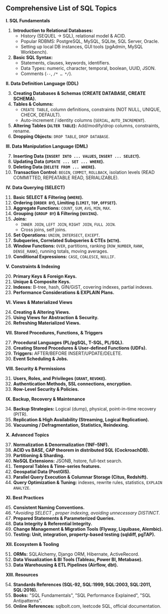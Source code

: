 ## Comprehensive List of SQL Topics

**I. SQL Fundamentals**

1.  **Introduction to Relational Databases:**
    *   History (SEQUEL → SQL), relational model & ACID.
    *   Popular RDBMS: PostgreSQL, MySQL, SQLite, SQL Server, Oracle.
    *   Setting up local DB instances, GUI tools (pgAdmin, MySQL Workbench).
2.  **Basic SQL Syntax:**
    *   Statements, clauses, keywords, identifiers.
    *   Data Types: numeric, character, temporal, boolean, UUID, JSON.
    *   Comments (`--`, `/* … */`).

**II. Data Definition Language (DDL)**

3.  **Creating Databases & Schemas (CREATE DATABASE, CREATE SCHEMA).**
4.  **Tables & Columns:**
    *   `CREATE TABLE`, column definitions, constraints (NOT NULL, UNIQUE, CHECK, DEFAULT).
    *   Auto-increment / identity columns (`SERIAL`, `AUTO_INCREMENT`).
5.  **Altering Tables (`ALTER TABLE`):** Add/modify/drop columns, constraints, rename.
6.  **Dropping Objects:** `DROP TABLE`, `DROP DATABASE`.

**III. Data Manipulation Language (DML)**

7.  **Inserting Data (`INSERT INTO ... VALUES`, `INSERT ... SELECT`).**
8.  **Updating Data (`UPDATE ... SET ... WHERE`).**
9.  **Deleting Data (`DELETE FROM ... WHERE`).**
10. **Transaction Control:** `BEGIN`, `COMMIT`, `ROLLBACK`, isolation levels (READ COMMITTED, REPEATABLE READ, SERIALIZABLE).

**IV. Data Querying (SELECT)**

11. **Basic SELECT & Filtering (`WHERE`).**
12. **Ordering (`ORDER BY`), Limiting (`LIMIT`, `TOP`, `OFFSET`).**
13. **Aggregate Functions:** `COUNT`, `SUM`, `AVG`, `MIN`, `MAX`.
14. **Grouping (`GROUP BY`) & Filtering (`HAVING`).**
15. **Joins:**
    *   `INNER JOIN`, `LEFT JOIN`, `RIGHT JOIN`, `FULL JOIN`.
    *   Cross joins, self joins.
16. **Set Operations:** `UNION`, `INTERSECT`, `EXCEPT`.
17. **Subqueries, Correlated Subqueries & CTEs (`WITH`).**
18. **Window Functions:** `OVER`, partitions, ranking (`ROW_NUMBER`, `RANK`, `DENSE_RANK`), running totals, moving averages.
19. **Conditional Expressions:** `CASE`, `COALESCE`, `NULLIF`.

**V. Constraints & Indexing**

20. **Primary Keys & Foreign Keys.**
21. **Unique & Composite Keys.**
22. **Indexes:** B-tree, hash, GIN/GiST, covering indexes, partial indexes.
23. **Performance Considerations & EXPLAIN Plans.**

**VI. Views & Materialized Views**

24. **Creating & Altering Views.**
25. **Using Views for Abstraction & Security.**
26. **Refreshing Materialized Views.**

**VII. Stored Procedures, Functions, & Triggers**

27. **Procedural Languages (PL/pgSQL, T-SQL, PL/SQL).**
28. **Creating Stored Procedures & User-defined Functions (UDFs).**
29. **Triggers:** AFTER/BEFORE INSERT/UPDATE/DELETE.
30. **Event Scheduling & Jobs.**

**VIII. Security & Permissions**

31. **Users, Roles, and Privileges (`GRANT`, `REVOKE`).**
32. **Authentication Methods, SSL connections, encryption.**
33. **Row-Level Security & Policies.**

**IX. Backup, Recovery & Maintenance**

34. **Backup Strategies:** Logical (dump), physical, point-in-time recovery (PITR).
35. **Replication & High Availability (Streaming, Logical Replication).**
36. **Vacuuming / Defragmentation, Statistics, Reindexing.**

**X. Advanced Topics**

37. **Normalization & Denormalization (1NF–5NF).**
38. **ACID vs BASE, CAP theorem in distributed SQL (CockroachDB).**
39. **Partitioning & Sharding.**
40. **NoSQL Extensions:** JSONB, hstore, full-text search.
41. **Temporal Tables & Time-series features.**
42. **Geospatial Data (PostGIS).**
43. **Parallel Query Execution & Columnar Storage (Citus, Redshift).**
44. **Query Optimization & Tuning:** indexes, rewrite rules, statistics, `EXPLAIN ANALYZE`.

**XI. Best Practices**

45. **Consistent Naming Conventions.**
46. **Avoiding SELECT *, proper indexing, avoiding unnecessary DISTINCT.**
47. **Prepared Statements & Parameterized Queries.**
48. **Data Integrity & Referential Integrity.**
49. **Change Management & Migration Tools (Flyway, Liquibase, Alembic).**
50. **Testing: Unit, integration, property-based testing (sqldiff, pgTAP).**

**XII. Ecosystem & Tooling**

51. **ORMs:** SQLAlchemy, Django ORM, Hibernate, ActiveRecord.
52. **Data Visualization & BI Tools (Tableau, Power BI, Metabase).**
53. **Data Warehousing & ETL Pipelines (Airflow, dbt).**

**XIII. Resources**

54. **Standards References (SQL-92, SQL:1999, SQL:2003, SQL:2011, SQL:2016).**
55. **Books:** "SQL Fundamentals", "SQL Performance Explained", "SQL Antipatterns".
56. **Online References:** sqlbolt.com, leetcode SQL, official documentation.
